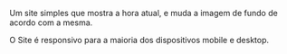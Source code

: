 Um site simples que mostra a hora atual, e muda a imagem de fundo de acordo com a mesma.

O Site é responsivo para a maioria dos dispositivos mobile e desktop.
